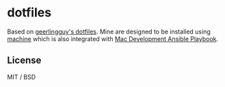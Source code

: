 # dotfiles

Based on [geerlingguy's dotfiles](https://github.com/geerlingguy/dotfiles). Mine are designed to be installed using [machine](https://github.com/glevine/machine) which is also integrated with [Mac Development Ansible Playbook](https://github.com/geerlingguy/mac-dev-playbook).

## License

MIT / BSD
